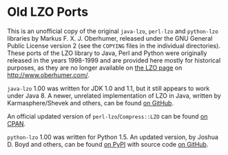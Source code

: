 # Old LZO Ports

This is an unofficial copy of the original `java-lzo`, `perl-lzo` and `python-lzo` libraries by Markus F. X. J. Oberhumer, released under the GNU General Public License version 2 (see the `COPYING` files in the individual directories). These ports of the LZO library to Java, Perl and Python were originally released in the years 1998-1999 and are provided here mostly for historical purposes, as they are no longer available on [the LZO page](http://www.oberhumer.com/opensource/lzo/) on http://www.oberhumer.com/.

`java-lzo` 1.00 was written for JDK 1.0 and 1.1, but it still appears to work under Java 8. A newer, unrelated implementation of LZO in Java, written by Karmasphere/Shevek and others, can be found [on GitHub](https://github.com/Karmasphere/lzo-java).

An official updated version of `perl-lzo`/`Compress::LZO` can be found [on CPAN](https://metacpan.org/pod/Compress::LZO).

`python-lzo` 1.00 was written for Python 1.5. An updated version, by Joshua D. Boyd and others, can be found [on PyPI](https://pypi.python.org/pypi/python-lzo) with source code [on GitHub](https://github.com/jd-boyd/python-lzo).
